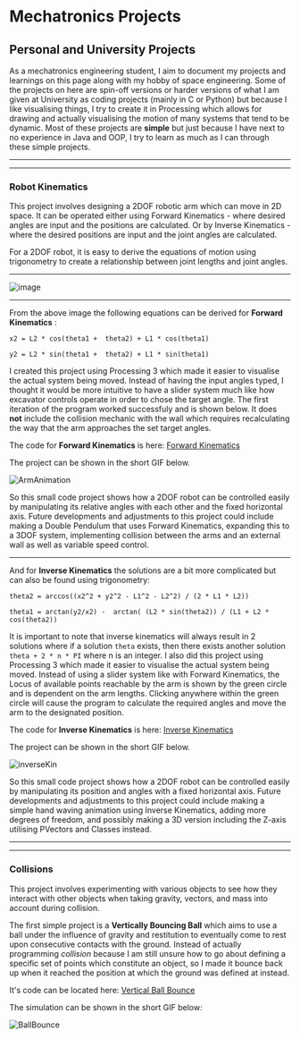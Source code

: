 # Mechatronics Projects


## Personal and University Projects
As a mechatronics engineering student, I aim to document my projects and learnings on this page along with my hobby of space engineering. Some of the projects on here are spin-off versions or harder versions of what I am given at University as coding projects (mainly in C or Python) but because I like visualising things, I try to create it in Processing which allows for drawing and actually visualising the motion of many systems that tend to be dynamic. Most of these projects are **simple** but just because I have next to no experience in Java and OOP, I try to learn as much as I can through these simple projects.

---

---

### Robot Kinematics
This project involves designing a 2DOF robotic arm which can move in 2D space. It can be operated either using Forward Kinematics - where desired angles are input and the positions are calculated. Or by Inverse Kinematics - where the desired positions are input and the joint angles are calculated. 

For a 2DOF robot, it is easy to derive the equations of motion using trigonometry to create a relationship between joint lengths and joint angles.

---

![image](https://user-images.githubusercontent.com/68944131/89091516-b6743380-d3ed-11ea-9e29-3b3b56754648.png)


---

From the above image the following equations can be derived for **Forward Kinematics** : 


`x2 = L2 * cos(theta1 +  theta2) + L1 * cos(theta1)`

`y2 = L2 * sin(theta1 +  theta2) + L1 * sin(theta1)`


I created this project using Processing 3 which made it easier to visualise the actual system being moved. Instead of having the input angles typed, I thought it would be more intuitive to have a slider system much like how excavator controls operate in order to chose the target angle. The first iteration of the program worked successfuly and is shown below. It does **not** include the collision mechanic with the wall which requires recalculating the way that the arm approaches the set target angles. 

The code for **Forward Kinematics** is here:
[Forward Kinematics](./Code/Processing/ForwardKinematics.pde)

The project can be shown in the short GIF below.

![ArmAnimation](https://user-images.githubusercontent.com/68944131/89114568-4636e200-d4c1-11ea-8704-d1d7b595bb37.gif)

So this small code project shows how a 2DOF robot can be controlled easily by manipulating its relative angles with each other and the fixed horizontal axis. Future developments and adjustments to this project could include making a Double Pendulum that uses Forward Kinematics, expanding this to a 3DOF system, implementing collision between the arms and an external wall as well as variable speed control.




---

And for **Inverse Kinematics** the solutions are a bit more complicated but can also be found using trigonometry:

`theta2 = arccos((x2^2 + y2^2 - L1^2 - L2^2) / (2 * L1 * L2))`

`theta1 = arctan(y2/x2) -  arctan( (L2 * sin(theta2)) / (L1 + L2 * cos(theta2))`

It is important to note that inverse kinematics will always result in 2 solutions where if a solution `theta` exists, then there exists another solution `theta + 2 * n * PI` where n is an integer. I also did this project using Processing 3 which made it easier to visualise the actual system being moved. Instead of using a slider system like with Forward Kinematics, the Locus of available points reachable by the arm is shown by the green circle and is dependent on the arm lengths. Clicking anywhere within the green circle will cause the program to calculate the required angles and move the arm to the designated position. 

The code for **Inverse Kinematics** is here:
[Inverse Kinematics](./Code/Processing/InverseKinematics.pde)


The project can be shown in the short GIF below.

![inverseKin](https://user-images.githubusercontent.com/68944131/89171296-49ff5d00-d5c4-11ea-9e2a-c23ede309cce.gif)


So this small code project shows how a 2DOF robot can be controlled easily by manipulating its position and angles with a fixed horizontal axis. Future developments and adjustments to this project could include making a simple hand waving animation using Inverse Kinematics, adding more degrees of freedom, and possibly making a 3D version including the Z-axis utilising PVectors and Classes instead.


---

---

### Collisions
This project involves experimenting with various objects to see how they interact with other objects when taking gravity, vectors, and mass into account during collision. 

The first simple project is a **Vertically Bouncing Ball** which aims to use a ball under the influence of gravity and restitution to eventually come to rest upon consecutive contacts with the ground. Instead of actually programming *collision* because I am still unsure how to go about defining a specific set of points which constitute an object, so I made it bounce back up when it reached the position at which the ground was defined at instead.

It's code can be located here: [Vertical Ball Bounce](./Code/Processing/VerticalBallBounce.pde)

The simulation can be shown in the short GIF below:

![BallBounce](https://user-images.githubusercontent.com/68944131/89274676-97db9a00-d684-11ea-8c87-ac93709dfa3a.gif)



